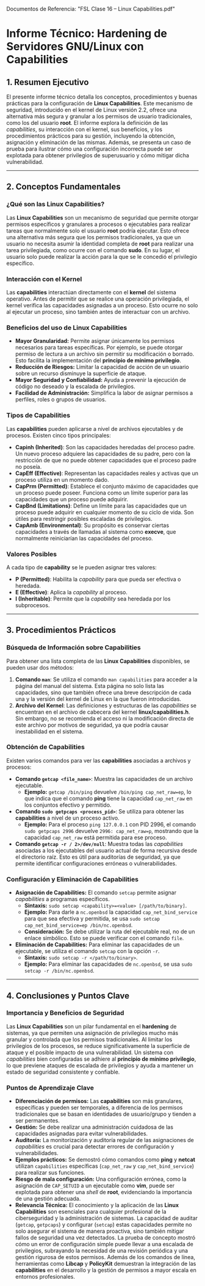 Documentos de Referencia: "FSL Clase 16 – Linux Capabilities.pdf"

# Informe Técnico: Hardening de Servidores GNU/Linux con Capabilities

## 1. Resumen Ejecutivo
El presente informe técnico detalla los conceptos, procedimientos y buenas prácticas para la configuración de **Linux Capabilities**. Este mecanismo de seguridad, introducido en el kernel de Linux versión 2.2, ofrece una alternativa más segura y granular a los permisos de usuario tradicionales, como los del usuario **root**. El informe explora la definición de las *capabilities*, su interacción con el kernel, sus beneficios, y los procedimientos prácticos para su gestión, incluyendo la obtención, asignación y eliminación de las mismas. Además, se presenta un caso de prueba para ilustrar cómo una configuración incorrecta puede ser explotada para obtener privilegios de superusuario y cómo mitigar dicha vulnerabilidad.

---

## 2. Conceptos Fundamentales

### ¿Qué son las Linux Capabilities?
Las **Linux Capabilities** son un mecanismo de seguridad que permite otorgar permisos específicos y granulares a procesos o ejecutables para realizar tareas que normalmente solo el usuario **root** podría ejecutar. Esto ofrece una alternativa más segura que los permisos tradicionales, ya que un usuario no necesita asumir la identidad completa de **root** para realizar una tarea privilegiada, como ocurre con el comando **sudo**. En su lugar, el usuario solo puede realizar la acción para la que se le concedió el privilegio específico.

### Interacción con el Kernel
Las **capabilities** interactúan directamente con el **kernel** del sistema operativo. Antes de permitir que se realice una operación privilegiada, el kernel verifica las capacidades asignadas a un proceso. Esto ocurre no solo al ejecutar un proceso, sino también antes de interactuar con un archivo.

### Beneficios del uso de Linux Capabilities
* **Mayor Granularidad:** Permite asignar únicamente los permisos necesarios para tareas específicas. Por ejemplo, se puede otorgar permiso de lectura a un archivo sin permitir su modificación o borrado. Esto facilita la implementación del **principio de mínimo privilegio**.
* **Reducción de Riesgos:** Limitar la capacidad de acción de un usuario sobre un recurso disminuye la superficie de ataque.
* **Mayor Seguridad y Confiabilidad:** Ayuda a prevenir la ejecución de código no deseado y la escalada de privilegios.
* **Facilidad de Administración:** Simplifica la labor de asignar permisos a perfiles, roles o grupos de usuarios.

### Tipos de Capabilities
Las **capabilities** pueden aplicarse a nivel de archivos ejecutables y de procesos. Existen cinco tipos principales:
* **Capinh (Inherited)**: Son las capacidades heredadas del proceso padre. Un nuevo proceso adquiere las capacidades de su padre, pero con la restricción de que no puede obtener capacidades que el proceso padre no poseía.
* **CapEff (Effective)**: Representan las capacidades reales y activas que un proceso utiliza en un momento dado.
* **CapPrm (Permitted)**: Establece el conjunto máximo de capacidades que un proceso puede poseer. Funciona como un límite superior para las capacidades que un proceso puede adquirir.
* **CapBnd (Limitations)**: Define un límite para las capacidades que un proceso puede adquirir en cualquier momento de su ciclo de vida. Son útiles para restringir posibles escaladas de privilegios.
* **CapAmb (Environmental)**: Su propósito es conservar ciertas capacidades a través de llamadas al sistema como **execve**, que normalmente reiniciarían las capacidades del proceso.

### Valores Posibles
A cada tipo de **capability** se le pueden asignar tres valores:
* **P (Permitted)**: Habilita la *capability* para que pueda ser efectiva o heredada.
* **E (Effective)**: Aplica la *capability* al proceso.
* **I (Inheritable)**: Permite que la *capability* sea heredada por los subprocesos.

---

## 3. Procedimientos Prácticos

### Búsqueda de Información sobre Capabilities
Para obtener una lista completa de las **Linux Capabilities** disponibles, se pueden usar dos métodos:
1.  **Comando `man`**: Se utiliza el comando `man capabilities` para acceder a la página del manual del sistema. Esta página no solo lista las capacidades, sino que también ofrece una breve descripción de cada una y la versión del kernel de Linux en la que fueron introducidas.
2.  **Archivo del Kernel**: Las definiciones y estructuras de las *capabilities* se encuentran en el archivo de cabecera del kernel **linux/capabilities.h**. Sin embargo, no se recomienda el acceso ni la modificación directa de este archivo por motivos de seguridad, ya que podría causar inestabilidad en el sistema.

### Obtención de Capabilities
Existen varios comandos para ver las **capabilities** asociadas a archivos y procesos:
* **Comando `getcap <file_name>`**: Muestra las capacidades de un archivo ejecutable.
    * **Ejemplo:** `getcap /bin/ping` devuelve `/bin/ping cap_net_raw=ep`, lo que indica que el comando **ping** tiene la capacidad `cap_net_raw` en los conjuntos efectivo y permitido.
* **Comando `sudo getpcaps <process_pid>`**: Se utiliza para obtener las **capabilities** a nivel de un proceso activo.
    * **Ejemplo:** Para el proceso `ping 127.0.0.1` con PID 2996, el comando `sudo getpcaps 2996` devuelve `2996: cap_net_raw=p`, mostrando que la capacidad `cap_net_raw` está permitida para ese proceso.
* **Comando `getcap -r / 2>/dev/null`**: Muestra todas las *capabilities* asociadas a los ejecutables del usuario actual de forma recursiva desde el directorio raíz. Esto es útil para auditorías de seguridad, ya que permite identificar configuraciones erróneas o vulnerabilidades.

### Configuración y Eliminación de Capabilities
* **Asignación de Capabilities:** El comando `setcap` permite asignar *capabilities* a programas específicos.
    * **Sintaxis:** `sudo setcap <capability>=<value> [/path/to/binary]`.
    * **Ejemplo:** Para darle a `nc.openbsd` la capacidad `cap_net_bind_service` para que sea efectiva y permitida, se usa `sudo setcap cap_net_bind_service=ep /bin/nc.openbsd`.
    * **Consideración:** Se debe utilizar la ruta del ejecutable real, no de un enlace simbólico. Esto se puede verificar con el comando `file`.
* **Eliminación de Capabilities:** Para eliminar las capacidades de un ejecutable, se utiliza el comando `setcap` con la opción `-r`.
    * **Sintaxis:** `sudo setcap -r </path/to/binary>`.
    * **Ejemplo:** Para eliminar las capacidades de `nc.openbsd`, se usa `sudo setcap -r /bin/nc.openbsd`.

---

## 4. Conclusiones y Puntos Clave

### Importancia y Beneficios de Seguridad
Las **Linux Capabilities** son un pilar fundamental en el **hardening** de sistemas, ya que permiten una asignación de privilegios mucho más granular y controlada que los permisos tradicionales. Al limitar los privilegios de los procesos, se reduce significativamente la superficie de ataque y el posible impacto de una vulnerabilidad. Un sistema con *capabilities* bien configuradas se adhiere al **principio de mínimo privilegio**, lo que previene ataques de escalada de privilegios y ayuda a mantener un estado de seguridad consistente y confiable.

### Puntos de Aprendizaje Clave
* **Diferenciación de permisos:** Las **capabilities** son más granulares, específicas y pueden ser temporales, a diferencia de los permisos tradicionales que se basan en identidades de usuario/grupo y tienden a ser permanentes.
* **Gestión:** Se debe realizar una administración cuidadosa de las capacidades asignadas para evitar vulnerabilidades.
* **Auditoría:** La monitorización y auditoría regular de las asignaciones de *capabilities* es crucial para detectar errores de configuración y vulnerabilidades.
* **Ejemplos prácticos:** Se demostró cómo comandos como **ping** y **netcat** utilizan `capabilities` específicas (`cap_net_raw` y `cap_net_bind_service`) para realizar sus funciones.
* **Riesgo de mala configuración:** Una configuración errónea, como la asignación de `CAP_SETUID` a un ejecutable como **vim**, puede ser explotada para obtener una *shell* de **root**, evidenciando la importancia de una gestión adecuada.
* **Relevancia Técnica:** El conocimiento y la aplicación de las **Linux Capabilities** son esenciales para cualquier profesional de la ciberseguridad y la administración de sistemas. La capacidad de auditar (`getcap`, `getpcaps`) y configurar (`setcap`) estas capacidades permite no solo asegurar el sistema de manera proactiva, sino también mitigar fallos de seguridad una vez detectados. La prueba de concepto mostró cómo un error de configuración simple puede llevar a una escalada de privilegios, subrayando la necesidad de una revisión periódica y una gestión rigurosa de estos permisos. Además de los comandos de línea, herramientas como **Libcap** y **PolicyKit** demuestran la integración de las **capabilities** en el desarrollo y la gestión de permisos a mayor escala en entornos profesionales.